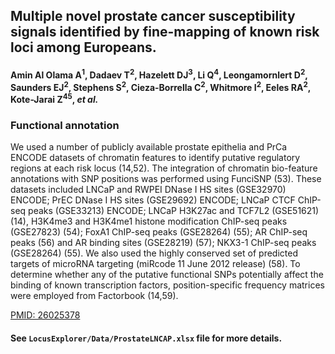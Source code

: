 ## Multiple novel prostate cancer susceptibility signals identified by fine-mapping of known risk loci among Europeans.

#### Amin Al Olama A<sup>1</sup>, Dadaev T<sup>2</sup>, Hazelett DJ<sup>3</sup>, Li Q<sup>4</sup>, Leongamornlert D<sup>2</sup>, Saunders EJ<sup>2</sup>, Stephens S<sup>2</sup>, Cieza-Borrella C<sup>2</sup>, Whitmore I<sup>2</sup>, Eeles RA<sup>2</sup>, Kote-Jarai Z<sup>45</sup>, *et al.*


### **Functional annotation**

We used a number of publicly available prostate epithelia and PrCa ENCODE datasets of chromatin features to identify putative regulatory regions at each risk locus (14,52). The integration of chromatin bio-feature annotations with SNP positions was performed using FunciSNP (53). These datasets included LNCaP and RWPEI DNase I HS sites (GSE32970) ENCODE; PrEC DNase I HS sites (GSE29692) ENCODE; LNCaP CTCF ChIP-seq peaks (GSE33213) ENCODE; LNCaP H3K27ac and TCF7L2 (GSE51621) (14), H3K4me3 and H3K4me1 histone modification ChIP-seq peaks (GSE27823) (54); FoxA1 ChIP-seq peaks (GSE28264) (55); AR ChIP-seq peaks (56) and AR binding sites (GSE28219) (57); NKX3-1 ChIP-seq peaks (GSE28264) (55). We also used the highly conserved set of predicted targets of microRNA targeting (miRcode 11 June 2012 release) (58). To determine whether any of the putative functional SNPs potentially affect the binding of known transcription factors, position-specific frequency matrices were employed from Factorbook (14,59).

[PMID: 26025378](http://www.ncbi.nlm.nih.gov/pubmed/26025378)

#### See `LocusExplorer/Data/ProstateLNCAP.xlsx` file for more details.